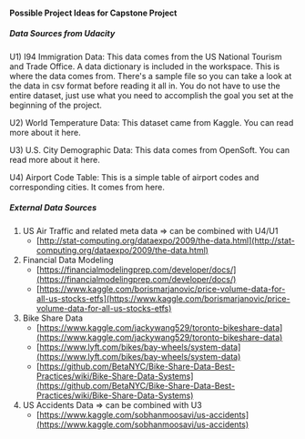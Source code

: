 #### Possible Project Ideas for Capstone Project

##### Data Sources from Udacity
U1) I94 Immigration Data: This data comes from the US National Tourism and Trade Office. A data dictionary is included in the workspace. This is where the data comes from. There's a sample file so you can take a look at the data in csv format before reading it all in. You do not have to use the entire dataset, just use what you need to accomplish the goal you set at the beginning of the project.

U2) World Temperature Data: This dataset came from Kaggle. You can read more about it here.

U3) U.S. City Demographic Data: This data comes from OpenSoft. You can read more about it here.

U4) Airport Code Table: This is a simple table of airport codes and corresponding cities. It comes from here.


##### External Data Sources
1) US Air Traffic and related meta data => can be combined with U4/U1
    - [http://stat-computing.org/dataexpo/2009/the-data.html](http://stat-computing.org/dataexpo/2009/the-data.html)
2) Financial Data Modeling 
    - [https://financialmodelingprep.com/developer/docs/](https://financialmodelingprep.com/developer/docs/)
    - [https://www.kaggle.com/borismarjanovic/price-volume-data-for-all-us-stocks-etfs](https://www.kaggle.com/borismarjanovic/price-volume-data-for-all-us-stocks-etfs)
3) Bike Share Data 
    - [https://www.kaggle.com/jackywang529/toronto-bikeshare-data](https://www.kaggle.com/jackywang529/toronto-bikeshare-data)
    - [https://www.lyft.com/bikes/bay-wheels/system-data](https://www.lyft.com/bikes/bay-wheels/system-data)
    - [https://github.com/BetaNYC/Bike-Share-Data-Best-Practices/wiki/Bike-Share-Data-Systems](https://github.com/BetaNYC/Bike-Share-Data-Best-Practices/wiki/Bike-Share-Data-Systems)
4) US Accidents Data => can be combined with U3
    - [https://www.kaggle.com/sobhanmoosavi/us-accidents](https://www.kaggle.com/sobhanmoosavi/us-accidents)

